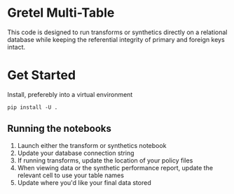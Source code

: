 # Gretel Multi-Table

This code is designed to run transforms or synthetics directly on a relational database while keeping the referential integrity of primary and foreign keys intact.

# Get Started

Install, preferebly into a virtual environment

```
pip install -U .
```

## Running the notebooks

1. Launch either the transform or synthetics notebook
2. Update your database connection string
3. If running transforms, update the location of your policy files
3. When viewing data or the synthetic performance report, update the relevant cell to use your table names
3. Update where you'd like your final data stored
